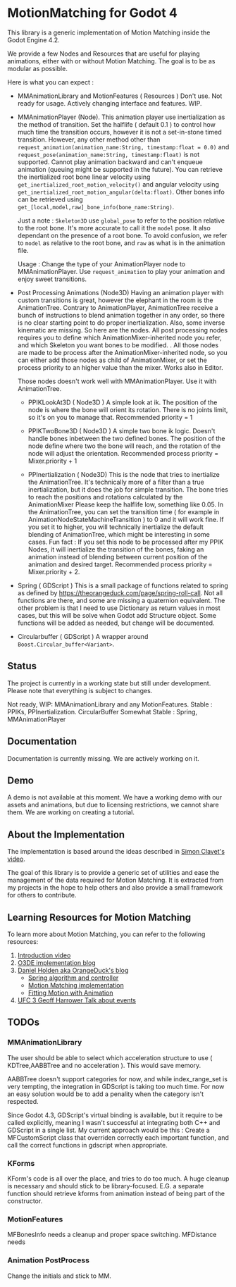 # MotionMatching for Godot 4

This library is a generic implementation of Motion Matching inside the Godot Engine 4.2.

We provide a few Nodes and Resources that are useful for playing animations, either with or without Motion Matching. The goal is to be as modular as possible.

Here is what you can expect :

- MMAnimationLibrary and MotionFeatures ( Resources )
  Don't use. Not ready for usage. Actively changing interface and features. WIP. 

- MMAnimationPlayer (Node). 
  This animation player use inertialization as the method of transition. Set the halflife ( default 0.1 ) to control how much time the transition occurs, however it is not a set-in-stone timed transition.
  However, any other method other than `request_animation(animation_name:String, timestamp:float = 0.0)` and `request_pose(animation_name:String, timestamp:float)` is not supported. Cannot play animation backward and can't enqueue animation (queuing might be supported in the future).
  You can retrieve the inertialized root bone linear velocity using `get_inertialized_root_motion_velocity()` and angular velocity using `get_inertialized_root_motion_angular(delta:float)`. Other bones info can be retrieved using `get_[local,model,raw]_bone_info(bone_name:String)`.

  Just a note : `Skeleton3D` use `global_pose` to refer to the position relative to the root bone. It's more accurate to call it the `model` pose. It also dependant on the presence of a root bone. To avoid confusion, we refer to `model` as relative to the root bone, and `raw` as what is in the animation file.

  Usage : Change the type of your AnimationPlayer node to MMAnimationPlayer. Use `request_animation` to play your animation and enjoy sweet transitions.

- Post Processing Animations (Node3D)
  Having an animation player with custom transitions is great, however the elephant in the room is the AnimationTree. Contrary to AnimationPlayer, AnimationTree receive a bunch of instructions to blend animation together in any order, so there is no clear starting point to do proper inertialization. Also, some inverse kinematic are missing. So here are the nodes. All post processing nodes requires you to define which AnimationMixer-inherited node you refer, and which Skeleton you want bones to be modified. . All those nodes are made to be process after the AnimationMixer-inherited node, so you can either add those nodes as child of AnimationMixer, or set the process priority to an higher value than the mixer. Works also in Editor. 

  Those nodes doesn't work well with MMAnimationPlayer. Use it with AnimationTree.

  - PPIKLookAt3D ( Node3D )
  A simple look at ik. The position of the node is where the bone will orient its rotation. There is no joints limit, so it's on you to manage that. Recommended priority = 1

  - PPIKTwoBone3D ( Node3D )
  A simple two bone ik logic. Doesn't handle bones inbetween the two defined bones. The position of the node define where two the bone will reach, and the rotation of the node will adjust the orientation. Recommended process priority = Mixer.priority + 1

  - PPInertialization ( Node3D)
  This is the node that tries to inertialize the AnimationTree. It's technically more of a filter than a true inertialization, but it does the job for simple transition. The bone tries to reach the positions and rotations calculated by the AnimationMixer Please keep the halflife low, something like 0.05. In the AnimationTree, you can set the transition time ( for example in AnimationNodeStateMachineTransition ) to 0 and it will work fine. If you set it to higher, you will technically inertialize the default blending of AnimationTree, which might be interesting in some cases. Fun fact : If you set this node to be processed after my PPIK Nodes, it will inertialize the transition of the bones, faking an animation instead of blending between current position of the animation and desired target. Recommended process priority = Mixer.priority + 2. 

- Spring ( GDScript )
  This is a small package of functions related to spring as defined by https://theorangeduck.com/page/spring-roll-call. Not all functions are there, and some are missing a quaternion equivalent. The other problem is that I need to use Dictionary as return values in most cases, but this will be solve when Godot add Structure object. Some functions will be added as needed, but change will be documented.

- Circularbuffer ( GDScript )
  A wrapper around `Boost.Circular_buffer<Variant>`. 

## Status

The project is currently in a working state but still under development. Please note that everything is subject to changes.

Not ready, WIP: MMAnimationLibrary and any MotionFeatures.
Stable : PPIKs, PPInertialization. CircularBuffer
Somewhat Stable : Spring, MMAnimationPlayer

## Documentation

Documentation is currently missing. We are actively working on it.

## Demo

A demo is not available at this moment. We have a working demo with our assets and animations, but due to licensing restrictions, we cannot share them. We are working on creating a tutorial.

## About the Implementation

The implementation is based around the ideas described in [Simon Clavet's video](https://www.youtube.com/watch?v=jcpIrw38E-s).

The goal of this library is to provide a generic set of utilities and ease the management of the data required for Motion Matching. It is extracted from my projects in the hope to help others and also provide a small framework for others to contribute.

## Learning Resources for Motion Matching

To learn more about Motion Matching, you can refer to the following resources:

1. [Introduction video](https://www.gdcvault.com/play/1023280/Motion-Matching-and-The-Road)
2. [O3DE implementation blog](https://github.com/o3de/o3de/tree/development/Gems/MotionMatching)
3. [Daniel Holden aka OrangeDuck's blog](https://theorangeduck.com/)
   - [Spring algorithm and controller](https://theorangeduck.com/page/spring-roll-call)
   - [Motion Matching implementation](https://theorangeduck.com/page/code-vs-data-driven-displacement)
   - [Fitting Motion with Animation](https://theorangeduck.com/page/fitting-code-driven-displacement)
4. [UFC 3 Geoff Harrower Talk about events](https://www.gdcvault.com/play/1025228/Real-Player-Motion-Tech-in)

## TODOs

### MMAnimationLibrary
The user should be able to select which acceleration structure to use ( KDTree,AABBTree and no acceleration ). This would save memory.

AABBTree doesn't support categories for now, and while index_range_set is very tempting, the integration in GDScript is taking too much time. For now an easy solution would be to add a penality when the category isn't respected.

Since Godot 4.3, GDScript's virtual binding is available, but it require to be called explicitly, meaning I wasn't successful at integrating both C++ and GDScript in a single list. My current approach would be this : Create a MFCustomScript class that overriden correctly each important function, and call the correct functions in gdscript when appropriate.

### KForms
KForm's code is all over the place, and tries to do too much. A huge cleanup is necessary and should stick to be library-focused. E.G. a separate function should retrieve kforms from animation instead of being part of the constructor.

### MotionFeatures

MFBonesInfo needs a cleanup and proper space switching.
MFDistance needs

### Animation PostProcess

Change the initials and stick to MM.




